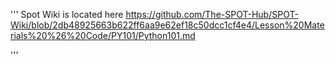 ''' Spot Wiki is located here
https://github.com/The-SPOT-Hub/SPOT-Wiki/blob/2db48925663b622ff6aa9e62ef18c50dcc1cf4e4/Lesson%20Materials%20%26%20Code/PY101/Python101.md

'''
